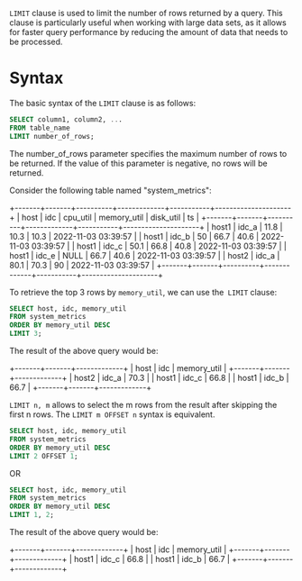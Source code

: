 `LIMIT` clause is used to limit the number of rows returned by a query. This clause is particularly
useful when working with large data sets, as it allows for faster query performance by reducing the
amount of data that needs to be processed.

# Syntax

The basic syntax of the `LIMIT` clause is as follows:

```sql
SELECT column1, column2, ...
FROM table_name
LIMIT number_of_rows;
```

The number_of_rows parameter specifies the maximum number of rows to be returned. If the value of this parameter is
negative, no rows will be returned.

Consider the following table named "system_metrics":

+-------+-------+----------+-------------+-----------+---------------------+
| host  | idc   | cpu_util | memory_util | disk_util | ts                  |
+-------+-------+----------+-------------+-----------+---------------------+
| host1 | idc_a |     11.8 |        10.3 |      10.3 | 2022-11-03 03:39:57 |
| host1 | idc_b |       50 |        66.7 |      40.6 | 2022-11-03 03:39:57 |
| host1 | idc_c |     50.1 |        66.8 |      40.8 | 2022-11-03 03:39:57 |
| host1 | idc_e |     NULL |        66.7 |      40.6 | 2022-11-03 03:39:57 |
| host2 | idc_a |     80.1 |        70.3 |        90 | 2022-11-03 03:39:57 |
+-------+-------+----------+-------------+-----------+---------------------+

To retrieve the top 3 rows by `memory_util`, we can use the` LIMIT` clause:

```sql
SELECT host, idc, memory_util
FROM system_metrics
ORDER BY memory_util DESC
LIMIT 3;
```

The result of the above query would be:

+-------+-------+-------------+
| host  | idc   | memory_util |
+-------+-------+-------------+
| host2 | idc_a |        70.3 |
| host1 | idc_c |        66.8 |
| host1 | idc_b |        66.7 |
+-------+-------+-------------+

`LIMIT n, m` allows to select the m rows from the result after skipping the first n rows. The `LIMIT m OFFSET n` syntax
is equivalent.

```sql
SELECT host, idc, memory_util
FROM system_metrics
ORDER BY memory_util DESC
LIMIT 2 OFFSET 1;
```

OR

```sql
SELECT host, idc, memory_util
FROM system_metrics
ORDER BY memory_util DESC
LIMIT 1, 2;
```

The result of the above query would be:

+-------+-------+-------------+
| host  | idc   | memory_util |
+-------+-------+-------------+
| host1 | idc_c |        66.8 |
| host1 | idc_b |        66.7 |
+-------+-------+-------------+
